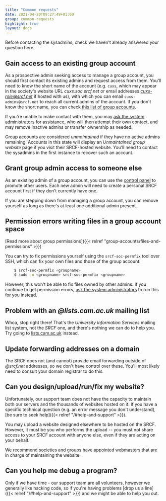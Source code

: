 ```yaml
---
title: "Common requests"
date: 2021-04-20T09:27:49+01:00
group: common-requests
highlight: true
layout: docs
---
```


Before contacting the sysadmins, check we haven't already answered your
question here.

## Gain access to an existing group account

As a prospective admin seeking access to manage a group account, you
should first contact its existing admins and request access from them.
You'll need to know the short name of the account (e.g. `cuxs`, which
may appear in the society's website URL *cuxs.soc.srcf.net* or email
addresses *<cuxs-role@srcf.net>* if hosted with us), with which you can
email `cuxs-admins@srcf.net` to reach all current admins of the account.
If you don't know the short name, you can check [this list of group
accounts](https://www.srcf.net/groups).

If you're unable to make contact with them, you may [ask the system
administrators](https://www.srcf.net/contact) for assistance, who will
then attempt their own contact, and may remove inactive admins or
transfer ownership as needed.

Group accounts are considered *unmaintained* if they have no active
admins remaining. Accounts in this state will display an *Unmaintained
group website* page if you visit their SRCF-hosted website. You'll need
to contact the sysadmins in the first instance to recover such an
account.

## Grant group admin access to someone else

As an existing admin of a group account, you can use the [control
panel](https://control.srcf.net) to promote other users. Each new admin
will need to create a personal SRCF account first if they don't
currently have one.

If you are stepping down from managing a group account, you can remove
yourself as long as there's at least one additional admin present.

## Permission errors writing files in a group account space

[Read more about group permissions]({{< relref "group-accounts/files-and-permissions" >}})

You can try to fix permissions yourself using the `srcf-soc-permfix`
tool over SSH, which can fix your own files and those of the group
account:

```bash
    $ srcf-soc-permfix <groupname>
    $ sudo -u <groupname> srcf-soc-permfix <groupname>
```

However, this won't be able to fix files owned by other admins. If you
continue to get permission errors, [ask the system
administrators](https://www.srcf.net/contact) to run this for you
instead.

## Problem with an *\@lists.cam.ac.uk* mailing list

Whoa, stop right there! That's the *University Information Services*
mailing list system, not the *SRCF* one, and there's nothing we can do
to help you. Try going to
[lists.cam.ac.uk](https://lists.cam.ac.uk/mailman/) instead.

## Update forwarding addresses on a domain

The SRCF does not (and cannot) provide email forwarding outside of
*\@srcf.net* addresses, so we don't have control over these. You'll
most likely need to consult your domain registrar to do this.

## Can you design/upload/run/fix my website?

Unfortunately, our support team does not have the capacity to maintain
both our servers and the thousands of websites hosted on it. If you have
a specific technical question (e.g. an error message you don't
understand), [be sure to seek help]({{< relref "/#help-and-support" >}}).

You may upload a website designed elsewhere to be hosted on the SRCF.
However, it must be you who performs the upload -- you must not share
access to your SRCF account with anyone else, even if they are acting on
your behalf.

We recommend societies and groups have appointed webmasters that are in charge of maintaining the website.

## Can you help me debug a program?

Only if we have time - our support team are all volunteers, however we
generally like hacking code, so if you're having problems [drop us a line]({{< relref "/#help-and-support" >}}) and we might be able to help you out.
